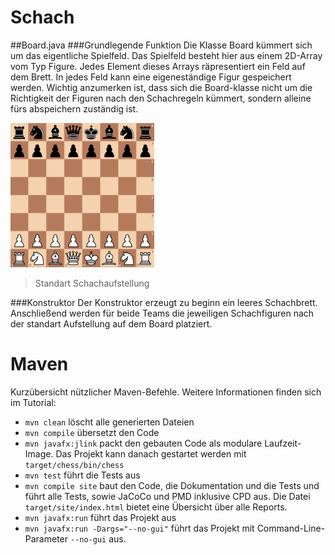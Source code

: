 # Schach

##Board.java
###Grundlegende Funktion
Die Klasse Board kümmert sich um das eigentliche Spielfeld. Das Spielfeld besteht hier
aus einem 2D-Array vom Typ Figure. Jedes Element dieses Arrays räpresentiert ein Feld auf dem Brett.
In jedes Feld kann eine eigeneständige Figur gespeichert werden. Wichtig anzumerken ist,
dass sich die Board-klasse nicht um die Richtigkeit der Figuren nach den Schachregeln kümmert,
sondern alleine fürs abspeichern zuständig ist.

![Bildtext](documentation/images/default_chessBoard.jpg "Standart Schachaufstellung")
>Standart Schachaufstellung

###Konstruktor
Der Konstruktor erzeugt zu beginn ein leeres Schachbrett. Anschließend werden für beide Teams
die jeweiligen Schachfiguren nach der standart Aufstellung auf dem Board platziert.

# Maven

Kurzübersicht nützlicher Maven-Befehle. Weitere Informationen finden sich im Tutorial:

* `mvn clean` löscht alle generierten Dateien
* `mvn compile` übersetzt den Code
* `mvn javafx:jlink` packt den gebauten Code als modulare Laufzeit-Image. Das Projekt kann danach gestartet werden mit `target/chess/bin/chess`
* `mvn test` führt die Tests aus
* `mvn compile site` baut den Code, die Dokumentation und die Tests und führt alle Tests, sowie JaCoCo und PMD inklusive CPD aus. Die Datei `target/site/index.html` bietet eine Übersicht über alle Reports.
* `mvn javafx:run` führt das Projekt aus
* `mvn javafx:run -Dargs="--no-gui"` führt das Projekt mit Command-Line-Parameter `--no-gui` aus.
